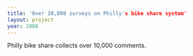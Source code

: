 ```yaml
---
title: 'Over 10,000 surveys on Philly's bike share system'
layout: project
year: 2008
---
```


Philly bike share collects over 10,000 comments.
